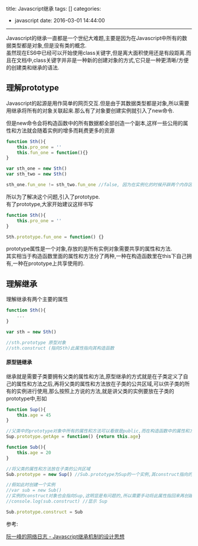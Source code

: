 title: Javascript继承
tags: []
categories:
  - javascript
date: 2016-03-01 14:44:00
---
Javascript的继承一直都是一个世纪大难题,主要是因为在Javascript中所有的数据类型都是对象,但是没有类的概念.  
虽然现在ES6中已经可以开始使用class关键字,但是离大面积使用还是有段距离.而且在文档中,class关键字并非是一种新的创建对象的方式,它只是一种更清晰/方便的创建类和继承的语法.

## 理解prototype
Javascript的起源是用作简单的网页交互.但是由于其数据类型都是对象,所以需要用继承将所有的对象关联起来.那么有了对象要创建实例就引入了new命令.  

但是new命令会将构造函数中的所有数据都全部创造一个副本,这样一些公用的属性和方法就会随着实例的增多而耗费更多的资源

```` javascript
function Sth(){
	this.pro_one = ''
    this.fun_one = function(){}
}

var sth_one = new Sth()
var sth_two = new Sth()

sth_one.fun_one != sth_two.fun_one //false, 因为在实例化的时候开辟两个内存区域
````

所以为了解决这个问题,引入了prototype.  
有了prototype,大家开始建议这样书写

```` javascript
function Sth(){
	this.pro_one = ''
}

Sth.prototype.fun_one = function() {}
````

prototype属性是一个对象,存放的是所有实例对象需要共享的属性和方法.  
其实相当于构造函数里面的属性和方法分了两种,一种在构造函数里在this下自己拥有,一种在prototype上共享使用的.


## 理解继承


理解继承有两个主要的属性
```` javascript
function Sth(){
	...
}

var sth = new Sth()

//sth.prototype 原型对象
//sth.construct (指向Sth)此属性指向其构造函数
````

#### 原型链继承

继承就是需要子类要拥有父类的属性和方法,原型继承的方式就是在子类定义了自己的属性和方法之后,再将父类的属性和方法放在子类的公共区域,可以供子类的所有的实例进行使用,那么按照上方说的方法,就是讲父类的实例要放在子类的prototype中,形如

```` javascript
function Sup(){
	this.age = 45
}

//父类中的prototype对象中所有的属性和方法可以看做是public,而在构造函数中的属性和方法则是private
Sup.prototype.getAge = function() {return this.age}

function Sub(){
	this.age = 20
}

//将父类的属性和方法放在子类的公共区域
Sub.prototype = new Sup() //Sub.prototype为Sup的一个实例,其construct指向的为Sup

//假如此时创建一个实例
//var sub = new Sub()
//实例的construct对象也会指向Sup,这明显是有问题的,所以需要手动将此属性指回来再创建实例
//console.log(sub.construct) //显示 Sup

Sub.prototype.construct = Sub
````

参考:

[阮一峰的网络日志 - Javascript继承机制的设计思想](http://www.ruanyifeng.com/blog/2011/06/designing_ideas_of_inheritance_mechanism_in_javascript.html)